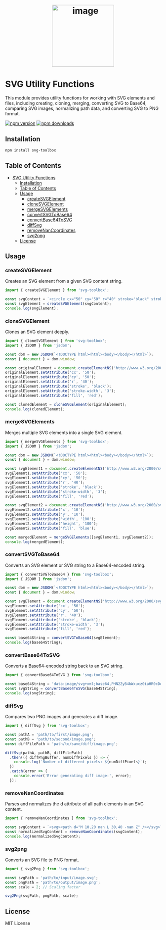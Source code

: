 <h1 align="center">
  <br/>
    <img width="200" alt="image" src="https://github.com/user-attachments/assets/5fb4fbd0-10b4-4abf-93fd-d98b17845f34" />
  <br/>
</h1>


# SVG Utility Functions
This module provides utility functions for working with SVG elements and files, including creating, cloning, merging, converting SVG to Base64, comparing SVG images, normalizing path data, and converting SVG to PNG format.

[![npm version](https://img.shields.io/npm/v/svg-toolbox.svg?style=flat-square)](https://www.npmjs.com/package/svg-toolbox)
[![npm downloads](https://img.shields.io/npm/dt/svg-toolbox.svg?style=flat-square)](https://www.npmjs.com/package/svg-toolbox)

## Installation
```bash
npm install svg-toolbox
```

## Table of Contents

- [SVG Utility Functions](#svg-utility-functions)
  - [Installation](#installation)
  - [Table of Contents](#table-of-contents)
  - [Usage](#usage)
    - [createSVGElement](#createsvgelement)
    - [cloneSVGElement](#clonesvgelement)
    - [mergeSVGElements](#mergesvgelements)
    - [convertSVGToBase64](#convertsvgtobase64)
    - [convertBase64ToSVG](#convertbase64tosvg)
    - [diffSvg](#diffsvg)
    - [removeNanCoordinates](#removenancoordinates)
    - [svg2png](#svg2png)
  - [License](#license)

## Usage

### createSVGElement

Creates an SVG element from a given SVG content string.

```typescript
import { createSVGElement } from 'svg-toolbox';

const svgContent = `<circle cx="50" cy="50" r="40" stroke="black" stroke-width="3" fill="red" />`;
const svgElement = createSVGElement(svgContent);
console.log(svgElement);
```
### cloneSVGElement

Clones an SVG element deeply.

```typescript
import { cloneSVGElement } from 'svg-toolbox';
import { JSDOM } from 'jsdom';

const dom = new JSDOM(`<!DOCTYPE html><html><body></body></html>`);
const { document } = dom.window;

const originalElement = document.createElementNS('http://www.w3.org/2000/svg', 'circle');
originalElement.setAttribute('cx', '50');
originalElement.setAttribute('cy', '50');
originalElement.setAttribute('r', '40');
originalElement.setAttribute('stroke', 'black');
originalElement.setAttribute('stroke-width', '3');
originalElement.setAttribute('fill', 'red');

const clonedElement = cloneSVGElement(originalElement);
console.log(clonedElement);
```

### mergeSVGElements
Merges multiple SVG elements into a single SVG element.

```typescript
import { mergeSVGElements } from 'svg-toolbox';
import { JSDOM } from 'jsdom';

const dom = new JSDOM(`<!DOCTYPE html><html><body></body></html>`);
const { document } = dom.window;

const svgElement1 = document.createElementNS('http://www.w3.org/2000/svg', 'circle');
svgElement1.setAttribute('cx', '50');
svgElement1.setAttribute('cy', '50');
svgElement1.setAttribute('r', '40');
svgElement1.setAttribute('stroke', 'black');
svgElement1.setAttribute('stroke-width', '3');
svgElement1.setAttribute('fill', 'red');

const svgElement2 = document.createElementNS('http://www.w3.org/2000/svg', 'rect');
svgElement2.setAttribute('x', '10');
svgElement2.setAttribute('y', '10');
svgElement2.setAttribute('width', '100');
svgElement2.setAttribute('height', '100');
svgElement2.setAttribute('fill', 'blue');

const mergedElement = mergeSVGElements([svgElement1, svgElement2]);
console.log(mergedElement);
```

### convertSVGToBase64
Converts an SVG element or SVG string to a Base64-encoded string.

```typescript
import { convertSVGToBase64 } from 'svg-toolbox';
import { JSDOM } from 'jsdom';

const dom = new JSDOM(`<!DOCTYPE html><html><body></body></html>`);
const { document } = dom.window;

const svgElement = document.createElementNS('http://www.w3.org/2000/svg', 'circle');
svgElement.setAttribute('cx', '50');
svgElement.setAttribute('cy', '50');
svgElement.setAttribute('r', '40');
svgElement.setAttribute('stroke', 'black');
svgElement.setAttribute('stroke-width', '3');
svgElement.setAttribute('fill', 'red');

const base64String = convertSVGToBase64(svgElement);
console.log(base64String);
```

### convertBase64ToSVG
Converts a Base64-encoded string back to an SVG string.

```typescript
import { convertBase64ToSVG } from 'svg-toolbox';

const base64String = 'data:image/svg+xml;base64,PHN2ZyB4bWxucz0iaHR0cDovL3d3dy53My5vcmcvMjAwMC9zdmciPjxjaXJjbGUgY3g9IjUwIiBjeT0iNTAiIHI9IjQwIiBzdHJva2U9ImJsYWNrIiBzdHJva2Utd2lkdGg9IjMiIGZpbGw9InJlZCIgLz48L3N2Zz4=';
const svgString = convertBase64ToSVG(base64String);
console.log(svgString);
```

### diffSvg
Compares two PNG images and generates a diff image.

```typescript
import { diffSvg } from 'svg-toolbox';

const pathA = 'path/to/first/image.png';
const pathB = 'path/to/second/image.png';
const diffFilePath = 'path/to/save/diff/image.png';

diffSvg(pathA, pathB, diffFilePath)
  .then(({ diffPngBuffer, numDiffPixels }) => {
    console.log(`Number of different pixels: ${numDiffPixels}`);
  })
  .catch(error => {
    console.error('Error generating diff image:', error);
  });
```

### removeNanCoordinates
Parses and normalizes the d attribute of all path elements in an SVG content.

```typescript
import { removeNanCoordinates } from 'svg-toolbox';

const svgContent = `<svg><path d="M 10,20 nan L 30,40 -nan Z" /></svg>`;
const normalizedSvgContent = removeNanCoordinates(svgContent);
console.log(normalizedSvgContent);

```

### svg2png
Converts an SVG file to PNG format.

```typescript
import { svg2Png } from 'svg-toolbox';

const svgPath = 'path/to/input/image.svg';
const pngPath = 'path/to/output/image.png';
const scale = 2; // Scaling factor

svg2Png(svgPath, pngPath, scale);
```

## License
MIT License
